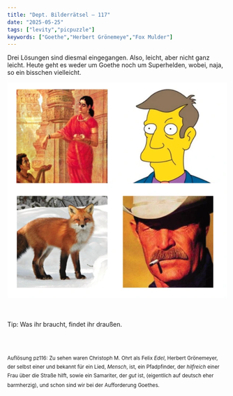 ```yaml
---
title: "Dept. Bilderrätsel – 117"
date: "2025-05-25"
tags: ["levity","picpuzzle"]
keywords: ["Goethe","Herbert Grönemeye","Fox Mulder"]
---
```

Drei Lösungen sind diesmal eingegangen. Also, leicht, aber nicht ganz leicht. Heute geht es weder um Goethe noch um Superhelden, wobei, naja, so ein bisschen vielleicht.
 <br/>

<img  src="/assets/img/picpuzzle/picpuzzle117.webp" alt="Bilderrätsel117">

<br/>
<br/>
<br/>

Tip: Was ihr braucht, findet ihr draußen.

<br/>
<br/>

<sup>Auflösung pz116: Zu sehen waren Christoph M. Ohrt als Felix <i>Edel</i>, Herbert Grönemeyer, der selbst einer und bekannt für ein Lied, <i>Mensch</i>, ist, ein Pfadpfinder, der <i>hilfreich</i> einer Frau über die Straße hilft, sowie ein Samariter, der <i>gut</i> ist, (eigentlich auf deutsch eher barmherzig), und schon sind wir bei der Aufforderung Goethes.
<sup>
